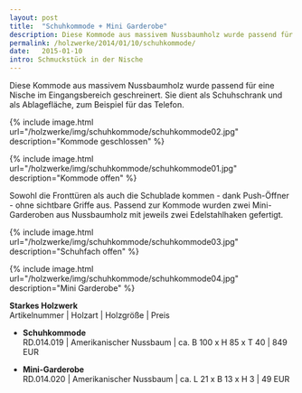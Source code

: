 ```yaml
---
layout: post
title:  "Schuhkommode + Mini Garderobe"
description: Diese Kommode aus massivem Nussbaumholz wurde passend für eine Nische im Eingangsbereich geschreinert. Sie dient als Schuhschrank und als Ablagefläche, zum Beispiel für das Telefon.
permalink: /holzwerke/2014/01/10/schuhkommode/
date:   2015-01-10
intro: Schmuckstück in der Nische 
---
```



Diese Kommode aus massivem Nussbaumholz wurde passend für eine Nische im Eingangsbereich geschreinert. 
Sie dient als Schuhschrank und als Ablagefläche, zum Beispiel für das Telefon.


{% include image.html url="/holzwerke/img/schuhkommode/schuhkommode02.jpg" description="Kommode geschlossen" %}

{% include image.html url="/holzwerke/img/schuhkommode/schuhkommode01.jpg" description="Kommode offen" %}
 
Sowohl die Fronttüren als auch die Schublade kommen - dank Push-Öffner - ohne sichtbare Griffe aus. 
Passend zur Kommode wurden zwei Mini-Garderoben aus Nussbaumholz mit jeweils zwei Edelstahlhaken gefertigt.

{% include image.html url="/holzwerke/img/schuhkommode/schuhkommode03.jpg" description="Schuhfach offen" %}

{% include image.html url="/holzwerke/img/schuhkommode/schuhkommode04.jpg" description="Mini Garderobe" %}


**Starkes Holzwerk**   
Artikelnummer \| Holzart \| Holzgröße \| Preis

* **Schuhkommode**       
	RD.014.019  \| 	Amerikanischer Nussbaum \| ca. B 100 x H 85 x T 40 \| 849 EUR

* **Mini-Garderobe**   
	RD.014.020 \| Amerikanischer Nussbaum \| ca. L 21 x B 13 x H 3  \| 49 EUR
